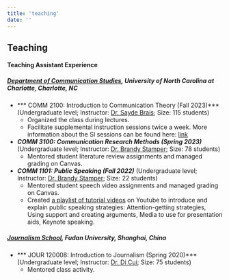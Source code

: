```yaml
---
title: 'teaching'
date: ''
---
```


## Teaching

#### Teaching Assistant Experience

##### [Department of Communication Studies](https://communication.charlotte.edu/), University of North Carolina at Charlotte, Charlotte, NC

- *** COMM 2100: Introduction to Communication Theory (Fall 2023)*** (Undergraduate level; Instructor: [Dr. Sayde Brais](https://www.linkedin.com/in/saydejbrais/); Size: 115 students)
  - Organized the class during lectures.
  - Facilitate supplemental instruction sessions twice a week. More information about the SI sessions can be found here: [link](en/comm_2100)
- ***COMM 3100: Communication Research Methods (Spring 2023)*** (Undergraduate level; Instructor: [Dr. Brandy Stamper](https://pages.charlotte.edu/brandy-stamper/); Size: 78 students)
  - Mentored student literature review assignments and managed grading on Canvas.
- ***COMM 1101: Public Speaking (Fall 2022)*** (Undergraduate level; Instructor: [Dr. Brandy Stamper](https://pages.charlotte.edu/brandy-stamper/); Size: 22 students)
  - Mentored student speech video assignments and managed grading on Canvas. 
  - Created [a playlist of tutorial videos](https://www.youtube.com/watch?v=XqDUNo9Qy5E&list=PL_Q8KSxkpW2XvVG8qvH9NMsRqXuXDYMsj) on Youtube to introduce and explain public speaking strategies: Attention-getting strategies, Using support and creating arguments, Media to use for presentation aids, Keynote speaking.

##### [Journalism School](http://www.xwxy.fudan.edu.cn/n1339/index.html), Fudan University, Shanghai, China

- *** JOUR 120008: Introduction to Journalism (Spring 2020)*** (Undergraduate level; Instructor: [Dr. Di Cui](http://www.xwxy.fudan.edu.cn/node2/fdxwxy/n1339/n1340/n1344/n1370/n1372/u1ai112758.html); Size: 75 students)
  - Mentored class activity.



